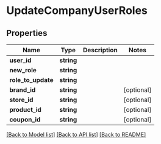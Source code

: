 # UpdateCompanyUserRoles

## Properties
Name | Type | Description | Notes
------------ | ------------- | ------------- | -------------
**user_id** | **string** |  | 
**new_role** | **string** |  | 
**role_to_update** | **string** |  | 
**brand_id** | **string** |  | [optional] 
**store_id** | **string** |  | [optional] 
**product_id** | **string** |  | [optional] 
**coupon_id** | **string** |  | [optional] 

[[Back to Model list]](../README.md#documentation-for-models) [[Back to API list]](../README.md#documentation-for-api-endpoints) [[Back to README]](../README.md)


